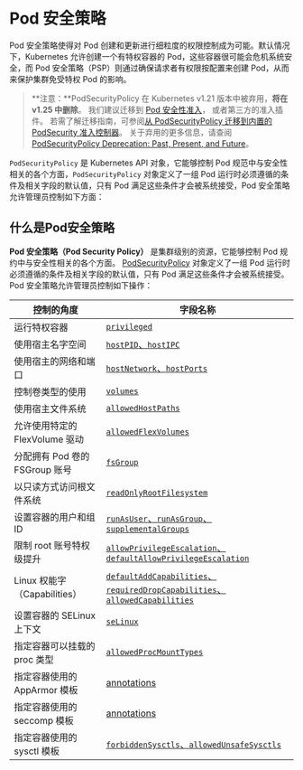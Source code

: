 # Pod 安全策略

Pod 安全策略使得对 Pod 创建和更新进行细粒度的权限控制成为可能。默认情况下，Kubernetes 允许创建一个有特权容器的 Pod，这些容器很可能会危机系统安全，而 Pod 安全策略（PSP）则通过确保请求者有权限按配置来创建 Pod，从而来保护集群免受特权 Pod 的影响。

> **注意：**PodSecurityPolicy 在 Kubernetes v1.21 版本中被弃用，**将在 v1.25 中删除**。 我们建议迁移到 [Pod 安全性准入](https://v1-24.docs.kubernetes.io/zh-cn/docs/concepts/security/pod-security-admission)， 或者第三方的准入插件。 若需了解迁移指南，可参阅[从 PodSecurityPolicy 迁移到内置的 PodSecurity 准入控制器](https://v1-24.docs.kubernetes.io/zh-cn/docs/tasks/configure-pod-container/migrate-from-psp/)。 关于弃用的更多信息，请查阅 [PodSecurityPolicy Deprecation: Past, Present, and Future](https://v1-24.docs.kubernetes.io/blog/2021/04/06/podsecuritypolicy-deprecation-past-present-and-future/)。

`PodSecurityPolicy` 是 Kubernetes API 对象，它能够控制 Pod 规范中与安全性相关的各个方面，`PodSecurityPolicy` 对象定义了一组 Pod 运行时必须遵循的条件及相关字段的默认值，只有 Pod 满足这些条件才会被系统接受，Pod 安全策略允许管理员控制如下方面：

## 什么是Pod安全策略

**Pod 安全策略（Pod Security Policy）** 是集群级别的资源，它能够控制 Pod 规约中与安全性相关的各个方面。 [PodSecurityPolicy](https://v1-24.docs.kubernetes.io/docs/reference/generated/kubernetes-api/v1.24/#podsecuritypolicy-v1beta1-policy) 对象定义了一组 Pod 运行时必须遵循的条件及相关字段的默认值，只有 Pod 满足这些条件才会被系统接受。 Pod 安全策略允许管理员控制如下操作：

| 控制的角度                   | 字段名称                                                                                                                                                                         |
| ----------------------- | ---------------------------------------------------------------------------------------------------------------------------------------------------------------------------- |
| 运行特权容器                  | [`privileged`](https://v1-24.docs.kubernetes.io/zh-cn/docs/concepts/security/pod-security-policy/#privileged)                                                                |
| 使用宿主名字空间                | [`hostPID`、`hostIPC`](https://v1-24.docs.kubernetes.io/zh-cn/docs/concepts/security/pod-security-policy/#host-namespaces)                                                    |
| 使用宿主的网络和端口              | [`hostNetwork`、`hostPorts`](https://v1-24.docs.kubernetes.io/zh-cn/docs/concepts/security/pod-security-policy/#host-namespaces)                                              |
| 控制卷类型的使用                | [`volumes`](https://v1-24.docs.kubernetes.io/zh-cn/docs/concepts/security/pod-security-policy/#volumes-and-file-systems)                                                     |
| 使用宿主文件系统                | [`allowedHostPaths`](https://v1-24.docs.kubernetes.io/zh-cn/docs/concepts/security/pod-security-policy/#volumes-and-file-systems)                                            |
| 允许使用特定的 FlexVolume 驱动   | [`allowedFlexVolumes`](https://v1-24.docs.kubernetes.io/zh-cn/docs/concepts/security/pod-security-policy/#flexvolume-drivers)                                                |
| 分配拥有 Pod 卷的 FSGroup 账号  | [`fsGroup`](https://v1-24.docs.kubernetes.io/zh-cn/docs/concepts/security/pod-security-policy/#volumes-and-file-systems)                                                     |
| 以只读方式访问根文件系统            | [`readOnlyRootFilesystem`](https://v1-24.docs.kubernetes.io/zh-cn/docs/concepts/security/pod-security-policy/#volumes-and-file-systems)                                      |
| 设置容器的用户和组 ID            | [`runAsUser`、`runAsGroup`、`supplementalGroups`](https://v1-24.docs.kubernetes.io/zh-cn/docs/concepts/security/pod-security-policy/#users-and-groups)                         |
| 限制 root 账号特权级提升         | [`allowPrivilegeEscalation`、`defaultAllowPrivilegeEscalation`](https://v1-24.docs.kubernetes.io/zh-cn/docs/concepts/security/pod-security-policy/#privilege-escalation)      |
| Linux 权能字（Capabilities） | [`defaultAddCapabilities`、`requiredDropCapabilities`、`allowedCapabilities`](https://v1-24.docs.kubernetes.io/zh-cn/docs/concepts/security/pod-security-policy/#capabilities) |
| 设置容器的 SELinux 上下文       | [`seLinux`](https://v1-24.docs.kubernetes.io/zh-cn/docs/concepts/security/pod-security-policy/#selinux)                                                                      |
| 指定容器可以挂载的 proc 类型       | [`allowedProcMountTypes`](https://v1-24.docs.kubernetes.io/zh-cn/docs/concepts/security/pod-security-policy/#allowedprocmounttypes)                                          |
| 指定容器使用的 AppArmor 模板     | [annotations](https://v1-24.docs.kubernetes.io/zh-cn/docs/concepts/security/pod-security-policy/#apparmor)                                                                   |
| 指定容器使用的 seccomp 模板      | [annotations](https://v1-24.docs.kubernetes.io/zh-cn/docs/concepts/security/pod-security-policy/#seccomp)                                                                    |
| 指定容器使用的 sysctl 模板       | [`forbiddenSysctls`、`allowedUnsafeSysctls`](https://v1-24.docs.kubernetes.io/zh-cn/docs/concepts/security/pod-security-policy/#sysctl)                                       |
